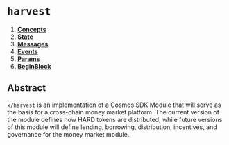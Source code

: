 <!--
order: 0
title: "Harvest Overview"
parent:
  title: "harvest"
-->

# `harvest`

<!-- TOC -->
1. **[Concepts](01_concepts.md)**
2. **[State](02_state.md)**
3. **[Messages](03_messages.md)**
4. **[Events](04_events.md)**
5. **[Params](05_params.md)**
6. **[BeginBlock](06_begin_block.md)**

## Abstract

`x/harvest` is an implementation of a Cosmos SDK Module that will serve as the basis for a cross-chain money market platform. The current version of the module defines how HARD tokens are distributed, while future versions of this module will define lending, borrowing, distribution, incentives, and governance for the money market module.
